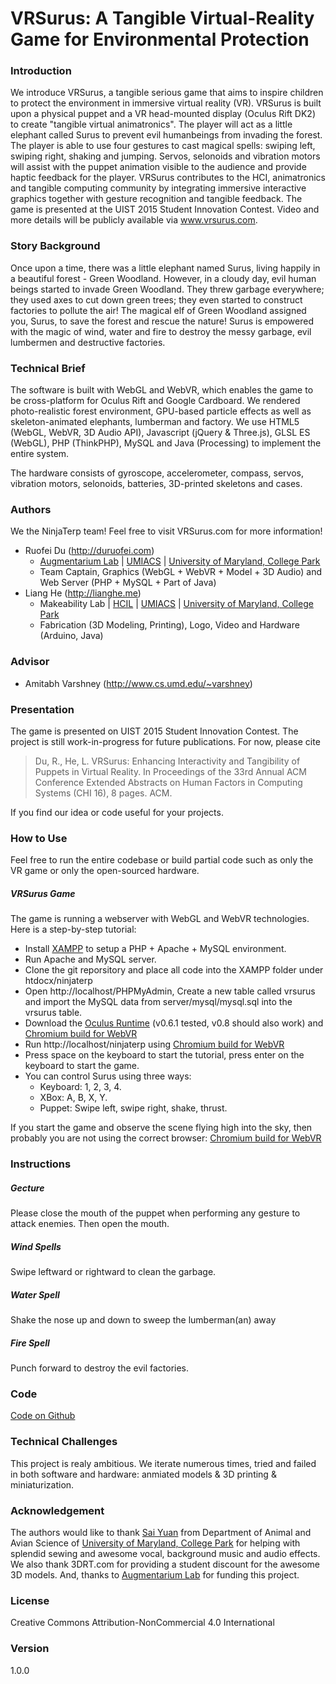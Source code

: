 # VRSurus: A Tangible Virtual-Reality Game for Environmental Protection

### Introduction
We introduce VRSurus, a tangible serious game that aims to inspire children to protect the environment in immersive virtual reality (VR). VRSurus is built upon a physical puppet and a VR head-mounted display (Oculus Rift DK2) to create "tangible virtual animatronics". The player will act as a little elephant called Surus to prevent evil humanbeings from invading the forest. The player is able to use four gestures to cast magical spells: swiping left, swiping right, shaking and jumping. Servos, selonoids and vibration motors will assist with the puppet animation visible to the audience and provide haptic feedback for the player. VRSurus contributes to the HCI, animatronics and tangible computing community by integrating immersive interactive graphics together with gesture recognition and tangible feedback. The game is presented at the UIST 2015 Student Innovation Contest. Video and more details will be publicly available via www.vrsurus.com.

### Story Background
Once upon a time, there was a little elephant named Surus, living happily in a beautiful forest - Green Woodland.
However, in a cloudy day, evil human beings started to invade Green Woodland. They threw garbage everywhere; they used axes to cut down green trees; they even started to construct factories to pollute the air!
The magical elf of Green Woodland assigned you, Surus, to save the forest and rescue the nature! Surus is empowered with the magic of wind, water and fire to destroy the messy garbage, evil lumbermen and destructive factories. 

### Technical Brief
The software is built with WebGL and WebVR, which enables the game to be cross-platform for Oculus Rift and Google Cardboard. We rendered photo-realistic forest environment, GPU-based particle effects as well as skeleton-animated elephants, lumberman and factory. We use HTML5 (WebGL, WebVR, 3D Audio API), Javascript (jQuery & Three.js), GLSL ES (WebGL), PHP (ThinkPHP), MySQL and Java (Processing) to implement the entire system. 

The hardware consists of gyroscope, accelerometer, compass, servos, vibration motors, selonoids, batteries, 3D-printed skeletons and cases. 

### Authors
We the NinjaTerp team! Feel free to visit VRSurus.com for more information!
* Ruofei Du (http://duruofei.com)
   *  [Augmentarium Lab] | [UMIACS] | [University of Maryland, College Park]
   * Team Captain, Graphics (WebGL + WebVR + Model + 3D Audio) and Web Server (PHP + MySQL + Part of Java)
* Liang He (http://lianghe.me)
   * Makeability Lab | [HCIL] | [UMIACS] | [University of Maryland, College Park] 
   * Fabrication (3D Modeling, Printing), Logo, Video and Hardware (Arduino, Java)

### Advisor
* Amitabh Varshney (http://www.cs.umd.edu/~varshney)

### Presentation
The game is presented on UIST 2015 Student Innovation Contest. The project is still work-in-progress for future publications. For now, please cite
> Du, R., He, L. VRSurus: Enhancing Interactivity and Tangibility of Puppets in Virtual Reality. In Proceedings of the 33rd Annual ACM Conference Extended Abstracts on Human Factors in Computing Systems (CHI 16), 8 pages. ACM.

If you find our idea or code useful for your projects.

### How to Use
Feel free to run the entire codebase or build partial code such as only the VR game or only the open-sourced hardware.

##### VRSurus Game
The game is running a webserver with WebGL and WebVR technologies. Here is a step-by-step tutorial:
* Install [XAMPP] to setup a PHP + Apache + MySQL environment.
* Run Apache and MySQL server.
* Clone the git reporsitory and place all code into the XAMPP folder under htdocx/ninjaterp
* Open http://localhost/PHPMyAdmin, Create a new table called vrsurus and import the MySQL data from server/mysql/mysql.sql into the vrsurus table.
* Download the [Oculus Runtime] (v0.6.1 tested, v0.8 should also work) and [Chromium build for WebVR]
* Run http://localhost/ninjaterp using [Chromium build for WebVR]
* Press space on the keyboard to start the tutorial, press enter on the keyboard to start the game.
* You can control Surus using three ways:
    * Keyboard: 1, 2, 3, 4.
    * XBox: A, B, X, Y.
    * Puppet: Swipe left, swipe right, shake, thrust.

If you start the game and observe the scene flying high into the sky, then probably you are not using the correct browser: [Chromium build for WebVR]
### Instructions
##### Gecture
Please close the mouth of the puppet when performing any gesture to attack enemies. Then open the mouth.

##### Wind Spells
Swipe leftward or rightward to clean the garbage.

##### Water Spell
Shake the nose up and down to sweep the lumberman(an) away

##### Fire Spell
Punch forward to destroy the evil factories.

### Code
[Code on Github]

### Technical Challenges
This project is realy ambitious. We iterate numerous times, tried and failed in both software and hardware: anmiated models & 3D printing & miniaturization. 

### Acknowledgement
The authors would like to thank [Sai Yuan] from Department of Animal and Avian Science of [University of Maryland, College Park] for helping with splendid sewing and awesome vocal, background music and audio effects. We also thank 3DRT.com for providing a student discount for the awesome 3D models. And, thanks to [Augmentarium Lab] for funding this project.

### License
Creative Commons  Attribution-NonCommercial 4.0 International 

### Version
1.0.0

[Code on Github]: https://github.com/animatronics/ninjaterp
[Augmentarium Lab]:http://augmentarium.umiacs.umd.edu
[GVIL]:http://www.cs.umd.edu/gvil/
[HCIL]:http://www.cs.umd.edu/hcil/
[UMIACS]:http://umiacs.umd.edu
[University of Maryland, College Park]:http://www.umd.edu
[XAMPP]: https://www.apachefriends.org/index.html
[Oculus Runtime]: https://developer.oculus.com/downloads/pc/0.6.0.1-beta/Oculus_Runtime_for_Windows/
[Chromium build for WebVR]: https://drive.google.com/folderview?id=0BzudLt22BqGRbW9WTHMtOWMzNjQ
[Sai Yuan]: http://veritayuan.com/
